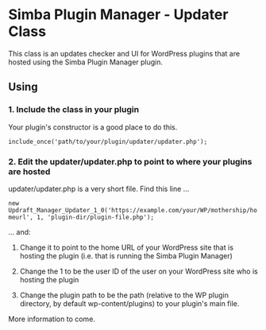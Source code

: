 # Simba Plugin Manager - Updater Class

This class is an updates checker and UI for WordPress plugins that are hosted using the Simba Plugin Manager plugin.

## Using

### 1. Include the class in your plugin

Your plugin's constructor is a good place to do this.

`include_once('path/to/your/plugin/updater/updater.php');`

### 2. Edit the updater/updater.php to point to where your plugins are hosted

updater/updater.php is a very short file. Find this line ...

`new Updraft_Manager_Updater_1_0('https://example.com/your/WP/mothership/homeurl', 1, 'plugin-dir/plugin-file.php');`

... and:

1. Change it to point to the home URL of your WordPress site that is hosting the plugin (i.e. that is running the Simba Plugin Manager)

2. Change the 1 to be the user ID of the user on your WordPress site who is hosting the plugin

3. Change the plugin path to be the path (relative to the WP plugin directory, by default wp-content/plugins) to your plugin's main file.

More information to come.
